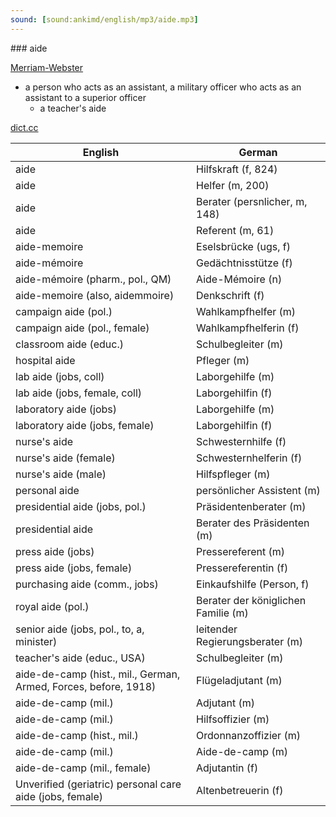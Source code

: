 ```yaml
---
sound: [sound:ankimd/english/mp3/aide.mp3]
---
```


\### aide

[Merriam-Webster](https://www.merriam-webster.com/dictionary/aide)

- a person who acts as an assistant, a military officer who acts as an assistant to a superior officer
    - a teacher's aide

[dict.cc](https://www.dict.cc/aide)

| English        | German       |
| -------------- | ------------ |
| aide | Hilfskraft (f, 824) |
| aide | Helfer (m, 200) |
| aide | Berater (persnlicher, m, 148) |
| aide | Referent (m, 61) |
| aide-memoire | Eselsbrücke (ugs, f) |
| aide-mémoire | Gedächtnisstütze (f) |
| aide-mémoire (pharm., pol., QM) | Aide-Mémoire (n) |
| aide-memoire (also, aidemmoire) | Denkschrift (f) |
| campaign aide (pol.) | Wahlkampfhelfer (m) |
| campaign aide (pol., female) | Wahlkampfhelferin (f) |
| classroom aide (educ.) | Schulbegleiter (m) |
| hospital aide | Pfleger (m) |
| lab aide (jobs, coll) | Laborgehilfe (m) |
| lab aide (jobs, female, coll) | Laborgehilfin (f) |
| laboratory aide (jobs) | Laborgehilfe (m) |
| laboratory aide (jobs, female) | Laborgehilfin (f) |
| nurse's aide | Schwesternhilfe (f) |
| nurse's aide (female) | Schwesternhelferin (f) |
| nurse's aide (male) | Hilfspfleger (m) |
| personal aide <PA> | persönlicher Assistent <PA> (m) |
| presidential aide (jobs, pol.) | Präsidentenberater (m) |
| presidential aide | Berater des Präsidenten (m) |
| press aide (jobs) | Pressereferent (m) |
| press aide (jobs, female) | Pressereferentin (f) |
| purchasing aide (comm., jobs) | Einkaufshilfe (Person, f) |
| royal aide (pol.) | Berater der königlichen Familie (m) |
| senior aide (jobs, pol., to, a, minister) | leitender Regierungsberater (m) |
| teacher's aide <TA> (educ., USA) | Schulbegleiter (m) |
| aide-de-camp (hist., mil., German, Armed, Forces, before, 1918) | Flügeladjutant (m) |
| aide-de-camp <ADC> (mil.) | Adjutant (m) |
| aide-de-camp <ADC> (mil.) | Hilfsoffizier (m) |
| aide-de-camp <ADC> (hist., mil.) | Ordonnanzoffizier (m) |
| aide-de-camp <ADC> (mil.) | Aide-de-camp <ADC> (m) |
| aide-de-camp <ADC> (mil., female) | Adjutantin (f) |
| Unverified (geriatric) personal care aide (jobs, female) | Altenbetreuerin (f) |
